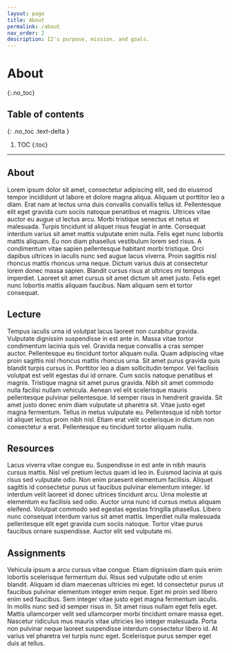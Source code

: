 ```yaml
---
layout: page
title: About
permalink: /about
nav_order: 2
description: I2's purpose, mission, and goals.
---
```


# About
{:.no_toc}

## Table of contents
{: .no_toc .text-delta }

1. TOC
{:toc}

---

## About

Lorem ipsum dolor sit amet, consectetur adipiscing elit, sed do eiusmod tempor incididunt ut labore et dolore magna aliqua. Aliquam ut porttitor leo a diam. Erat nam at lectus urna duis convallis convallis tellus id. Pellentesque elit eget gravida cum sociis natoque penatibus et magnis. Ultrices vitae auctor eu augue ut lectus arcu. Morbi tristique senectus et netus et malesuada. Turpis tincidunt id aliquet risus feugiat in ante. Consequat interdum varius sit amet mattis vulputate enim nulla. Felis eget nunc lobortis mattis aliquam. Eu non diam phasellus vestibulum lorem sed risus. A condimentum vitae sapien pellentesque habitant morbi tristique. Orci dapibus ultrices in iaculis nunc sed augue lacus viverra. Proin sagittis nisl rhoncus mattis rhoncus urna neque. Dictum varius duis at consectetur lorem donec massa sapien. Blandit cursus risus at ultrices mi tempus imperdiet. Laoreet sit amet cursus sit amet dictum sit amet justo. Felis eget nunc lobortis mattis aliquam faucibus. Nam aliquam sem et tortor consequat.

## Lecture

Tempus iaculis urna id volutpat lacus laoreet non curabitur gravida. Vulputate dignissim suspendisse in est ante in. Massa vitae tortor condimentum lacinia quis vel. Gravida neque convallis a cras semper auctor. Pellentesque eu tincidunt tortor aliquam nulla. Quam adipiscing vitae proin sagittis nisl rhoncus mattis rhoncus urna. Sit amet purus gravida quis blandit turpis cursus in. Porttitor leo a diam sollicitudin tempor. Vel facilisis volutpat est velit egestas dui id ornare. Cum sociis natoque penatibus et magnis. Tristique magna sit amet purus gravida. Nibh sit amet commodo nulla facilisi nullam vehicula. Aenean vel elit scelerisque mauris pellentesque pulvinar pellentesque. Id semper risus in hendrerit gravida. Sit amet justo donec enim diam vulputate ut pharetra sit. Vitae justo eget magna fermentum. Tellus in metus vulputate eu. Pellentesque id nibh tortor id aliquet lectus proin nibh nisl. Etiam erat velit scelerisque in dictum non consectetur a erat. Pellentesque eu tincidunt tortor aliquam nulla.

## Resources

Lacus viverra vitae congue eu. Suspendisse in est ante in nibh mauris cursus mattis. Nisl vel pretium lectus quam id leo in. Euismod lacinia at quis risus sed vulputate odio. Non enim praesent elementum facilisis. Aliquet sagittis id consectetur purus ut faucibus pulvinar elementum integer. Id interdum velit laoreet id donec ultrices tincidunt arcu. Urna molestie at elementum eu facilisis sed odio. Auctor urna nunc id cursus metus aliquam eleifend. Volutpat commodo sed egestas egestas fringilla phasellus. Libero nunc consequat interdum varius sit amet mattis. Imperdiet nulla malesuada pellentesque elit eget gravida cum sociis natoque. Tortor vitae purus faucibus ornare suspendisse. Auctor elit sed vulputate mi.

## Assignments

Vehicula ipsum a arcu cursus vitae congue. Etiam dignissim diam quis enim lobortis scelerisque fermentum dui. Risus sed vulputate odio ut enim blandit. Aliquam id diam maecenas ultricies mi eget. Id consectetur purus ut faucibus pulvinar elementum integer enim neque. Eget mi proin sed libero enim sed faucibus. Sem integer vitae justo eget magna fermentum iaculis. In mollis nunc sed id semper risus in. Sit amet risus nullam eget felis eget. Mattis ullamcorper velit sed ullamcorper morbi tincidunt ornare massa eget. Nascetur ridiculus mus mauris vitae ultricies leo integer malesuada. Porta non pulvinar neque laoreet suspendisse interdum consectetur libero id. At varius vel pharetra vel turpis nunc eget. Scelerisque purus semper eget duis at tellus.
